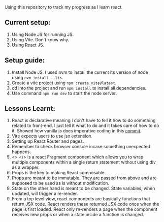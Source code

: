 Using this repository to track my progress as I learn react.

## Current setup:
1. Using Node JS for running JS.
2. Using Vite. Don't know why.
3. Using React JS.

## Setup guide:
1. Install Node JS. I used nvm to install the current lts version of node using `nvm install --lts`.
2. Create a vite project using `npm create vite@latest`.
3. cd into the project and run `npm install` to install all dependencies.
4. Use command `npm run dev` to start the node server.

## Lessons Learnt:
1. React is declarative meaning I don't have to tell it how to do something related to front-end. I just tell it what to do and it takes care of how to do it. Showed how vanilla js does imperative coding in this [commit](https://github.com/surya-441/first-react/commit/abed42166ceff5ecbc829f50183ef9a7896a6426).
2. Vite expects users to use jsx extension.
3. Setting up React Router and pages.
4. Remember to check browser console incase something unexpected happens.
5. <> </> is a react Fragment component which allows you to wrap multiple components within a single return statement without using div as a wrapper.
6. Props is the key to making React composable.
7. Props are meant to be immutable. They are passed from above and are supposed to be used as is without modification.
8. State on the other hand is meant to be changed. State variables, when updated, will trigger a re-render.
9. From a top level view, react components are basically functions that return JSX code. React renders these returned JSX code once when the page is first loaded. React only re-renders a page when the component receives new props or when a state inside a function is changed.